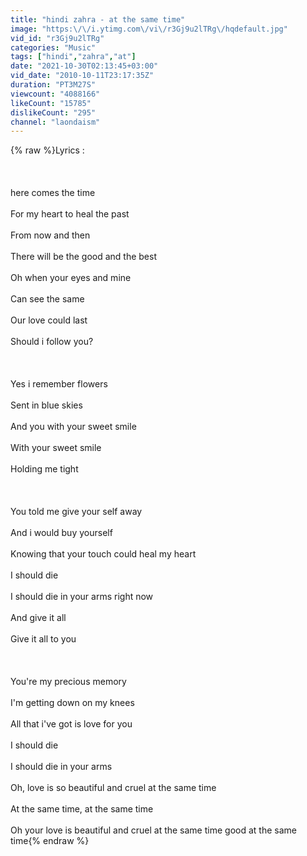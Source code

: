 ```yaml
---
title: "hindi zahra - at the same time"
image: "https:\/\/i.ytimg.com\/vi\/r3Gj9u2lTRg\/hqdefault.jpg"
vid_id: "r3Gj9u2lTRg"
categories: "Music"
tags: ["hindi","zahra","at"]
date: "2021-10-30T02:13:45+03:00"
vid_date: "2010-10-11T23:17:35Z"
duration: "PT3M27S"
viewcount: "4088166"
likeCount: "15785"
dislikeCount: "295"
channel: "laondaism"
---
```

{% raw %}Lyrics :<br /><br /><br /><br />here comes the time<br /><br />For my heart to heal the past<br /><br />From now and then<br /><br />There will be the good and the best<br /><br />Oh when your eyes and mine<br /><br />Can see the same<br /><br />Our love could last<br /><br />Should i follow you?<br /><br /><br /><br />Yes i remember flowers<br /><br />Sent in blue skies<br /><br />And you with your sweet smile<br /><br />With your sweet smile<br /><br />Holding me tight<br /><br /><br /><br />You told me give your self away<br /><br />And i would buy yourself<br /><br />Knowing that your touch could heal my heart<br /><br />I should die<br /><br />I should die in your arms right now<br /><br />And give it all<br /><br />Give it all to you<br /><br /><br /><br />You're my precious memory<br /><br />I'm getting down on my knees<br /><br />All that i've got is love for you<br /><br />I should die<br /><br />I should die in your arms<br /><br />Oh, love is so beautiful and cruel at the same time<br /><br />At the same time, at the same time<br /><br />Oh your love is beautiful and cruel at the same time good at the same time{% endraw %}
